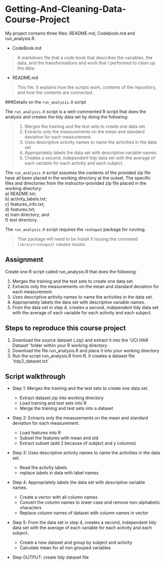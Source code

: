 # Getting-And-Cleaning-Data-Course-Project

My project contains three files: README.md, Codebook.md and run_analysis.R.
* CodeBook.md 

>A markdown file that a code book that describes the variables, the data, and the transformations and work that I performed to clean up the data.

* README.md

>This file. It explains how the scripts work, contents of the repository, and how the contents are connected. 



###Details on the `run_analysis.R` script

The `run_analysis.R` script is a well-commented R script that does the analysis and creates the tidy data set by doing the following:

>1.  Merges the training and the test sets to create one data set. 
>2.  Extracts only the measurements on the mean and standard deviation for each measurement.
>3.  Uses descriptive activity names to name the activities in the data set
>4.  Appropriately labels the data set with descriptive variable names.
>5.  Creates a second, independent tidy data set with the average of each variable for each activity and each subject.

The `run_analysis.R` script assumes the contents of the provided zip file have all been placed in the working directory at the outset. The specific files and directories from the instructor-provided zip file placed in the working directory:  
a) README.txt;  
b) activity_labels.txt;  
c) features_info.txt;  
d) features.txt;  
e) train directory; and  
f) test directory.

The `run_analysis.R` script requires the `reshape2` package for running. 
> That package will need to be install if issuing the command `library(reshape2)` causes issues.
## Assignment
Create one R script called run_analysis.R that does the following:

1. Merges the training and the test sets to create one data set.
2. Extracts only the measurements on the mean and standard deviation for each measurement.
3. Uses descriptive activity names to name the activities in the data set.
4. Appropriately labels the data set with descriptive variable names.
5. From the data set in step 4, creates a second, independent tidy data set with the average of each variable for each activity and each subject.

## Steps to reproduce this course project
1. Download the source dataset (.zip) and extract it into the 'UCI HAR Dataset' folder within your R working directory
2. Download the file run_analysis.R and place it into your working directory
3. Run the script run_analysis.R from R. It creates a dataset file 'tidy2_dataset.txt'

## Script walkthrough

* Step 1: Merges the training and the test sets to create one data set.	
  * Extract dataset.zip into working directory	
  * Load training and test sets into R	
  * Merge the training and test sets into a dataset
  
* Step 2: Extracts only the measurements on the mean and standard deviation for each measurement.	
  * Load features into R	
  * Subset the features with mean and std	
  * Extract subset (add 2 because of subject and y columns)
  
* Step 3: Uses descriptive activity names to name the activities in the data set.	
  * Read the activity labels	
  * replace labels in data with label names
  
* Step 4: Appropriately labels the data set with descriptive variable names.	
  * Create a vector with all column names	
  * Convert the column names to lower case and remove non-alphabetic characters	
  * Replace column names of dataset with column names in vector
  
* Step 5: From the data set in step 4, creates a second, independent tidy data set with the average of each variable for each activity and each subject.	
  * Create a new dataset and group by subject and activity	
  * Calculate mean for all non grouped variables
  
* Step OUTPUT: create tidy dataset file
